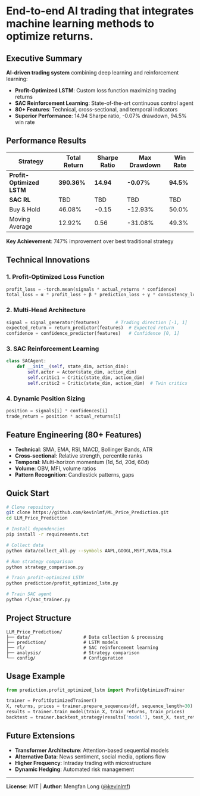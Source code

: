 # End-to-end AI trading that integrates machine learning methods to optimize returns.

## Executive Summary
**AI-driven trading system** combining deep learning and reinforcement learning:
- **Profit-Optimized LSTM**: Custom loss function maximizing trading returns
- **SAC Reinforcement Learning**: State-of-the-art continuous control agent
- **80+ Features**: Technical, cross-sectional, and temporal indicators
- **Superior Performance**: 14.94 Sharpe ratio, -0.07% drawdown, 94.5% win rate

## Performance Results

| Strategy | Total Return | Sharpe Ratio | Max Drawdown | Win Rate |
|----------|-------------|--------------|--------------|----------|
| **Profit-Optimized LSTM** | **390.36%** | **14.94** | **-0.07%** | **94.5%** |
| **SAC RL** | TBD | TBD | TBD | TBD |
| Buy & Hold | 46.08% | -0.15 | -12.93% | 50.0% |
| Moving Average | 12.92% | 0.56 | -31.08% | 49.3% |

**Key Achievement**: 747% improvement over best traditional strategy

## Technical Innovations

### 1. Profit-Optimized Loss Function
```python
profit_loss = -torch.mean(signals * actual_returns * confidence)
total_loss = α * profit_loss + β * prediction_loss + γ * consistency_loss
```

### 2. Multi-Head Architecture
```python
signal = signal_generator(features)      # Trading direction [-1, 1]
expected_return = return_predictor(features)  # Expected return
confidence = confidence_predictor(features)   # Confidence [0, 1]
```

### 3. SAC Reinforcement Learning
```python
class SACAgent:
    def __init__(self, state_dim, action_dim):
        self.actor = Actor(state_dim, action_dim)
        self.critic1 = Critic(state_dim, action_dim)
        self.critic2 = Critic(state_dim, action_dim)  # Twin critics
```

### 4. Dynamic Position Sizing
```python
position = signals[i] * confidences[i]
trade_return = position * actual_returns[i]
```

## Feature Engineering (80+ Features)
- **Technical**: SMA, EMA, RSI, MACD, Bollinger Bands, ATR
- **Cross-sectional**: Relative strength, percentile ranks
- **Temporal**: Multi-horizon momentum (1d, 5d, 20d, 60d)
- **Volume**: OBV, MFI, volume ratios
- **Pattern Recognition**: Candlestick patterns, gaps

## Quick Start
```bash
# Clone repository
git clone https://github.com/kevinlmf/ML_Price_Prediction.git
cd LLM_Price_Prediction

# Install dependencies
pip install -r requirements.txt

# Collect data
python data/collect_all.py --symbols AAPL,GOOGL,MSFT,NVDA,TSLA

# Run strategy comparison
python strategy_comparison.py

# Train profit-optimized LSTM
python prediction/profit_optimized_lstm.py

# Train SAC agent
python rl/sac_trainer.py
```

## Project Structure
```
LLM_Price_Prediction/
├── data/                    # Data collection & processing
├── prediction/              # LSTM models
├── rl/                      # SAC reinforcement learning
├── analysis/                # Strategy comparison
└── config/                  # Configuration
```

## Usage Example
```python
from prediction.profit_optimized_lstm import ProfitOptimizedTrainer

trainer = ProfitOptimizedTrainer()
X, returns, prices = trainer.prepare_sequences(df, sequence_length=30)
results = trainer.train_model(train_X, train_returns, train_prices)
backtest = trainer.backtest_strategy(results['model'], test_X, test_returns)
```

## Future Extensions
- **Transformer Architecture**: Attention-based sequential models
- **Alternative Data**: News sentiment, social media, options flow
- **Higher Frequency**: Intraday trading with microstructure
- **Dynamic Hedging**: Automated risk management

---
**License**: MIT | **Author**: Mengfan Long ([@kevinlmf](https://github.com/kevinlmf))


